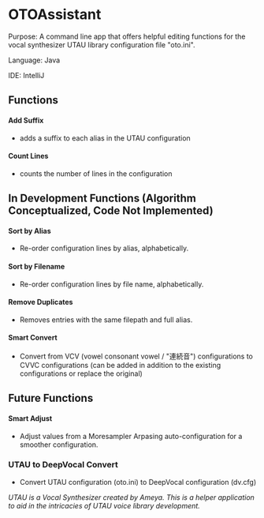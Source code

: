 # OTOAssistant
Purpose: A command line app that offers helpful editing functions for the vocal synthesizer UTAU library configuration file "oto.ini".

Language: Java

IDE: IntelliJ


## Functions
#### Add Suffix
+ adds a suffix to each alias in the UTAU configuration

#### Count Lines
+ counts the number of lines in the configuration


## In Development Functions (Algorithm Conceptualized, Code Not Implemented)
#### Sort by Alias
+ Re-order configuration lines by alias, alphabetically.

#### Sort by Filename
+ Re-order configuration lines by file name, alphabetically.

#### Remove Duplicates
+ Removes entries with the same filepath and full alias.

#### Smart Convert
+ Convert from VCV (vowel consonant vowel / "連続音") configurations to CVVC configurations (can be added in addition to the existing configurations or replace the original)


## Future Functions
#### Smart Adjust
+ Adjust values from a Moresampler Arpasing auto-configuration for a smoother configuration.

### UTAU to DeepVocal Convert
+ Convert UTAU configuration (oto.ini) to DeepVocal configuration (dv.cfg)










_UTAU is a Vocal Synthesizer created by Ameya._
_This is a helper application to aid in the intricacies of UTAU voice library development._
